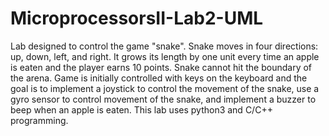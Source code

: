 # MicroprocessorsII-Lab2-UML
Lab designed to control the game "snake". Snake moves in four directions: up, down, left, and right. It grows its length by one unit every time an apple is eaten and the player earns 10 points. Snake cannot hit the boundary of the arena. Game is initially controlled with keys on the keyboard and the goal is to implement a joystick to control the movement of the snake, use a gyro sensor to control movement of the snake, and implement a buzzer to beep when an apple is eaten. This lab uses python3 and C/C++ programming.
